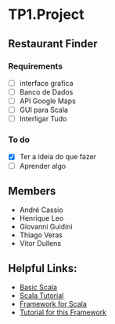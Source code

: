 # TP1.Project
## Restaurant Finder
### Requirements
- [ ] interface grafica
- [ ] Banco de Dados
- [ ] API Google Maps
- [ ] GUI para Scala
- [ ] Interligar Tudo
### To do
- [X] Ter a ideia do que fazer
- [ ] Aprender algo
## Members
- André Cassio
- Henrique Leo
- Giovanni Guidini
- Thiago Veras
- Vitor Dullens

## Helpful Links:
- [Basic Scala](https://www.youtube.com/watch?v=DzFt0YkZo8M)
- [Scala Tutorial](https://www.scala-exercises.org/scala_tutorial/terms_and_types)
- [Framework for Scala](https://www.playframework.com/)
- [Tutorial for this Framework](https://www.youtube.com/watch?v=eNCerkVyQdc)